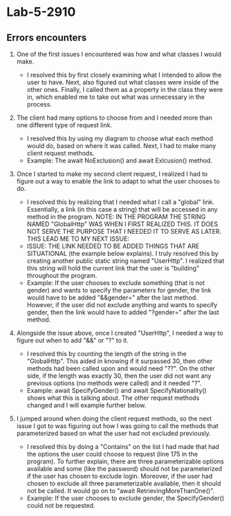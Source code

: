 # Lab-5-2910
## Errors encounters
1. One of the first issues I encountered was how and what classes I would make.
     - I resolved this by first closely examining what I intended to allow the user to have. Next, also figured out what classes were inside of the other ones. Finally, I called them as a property in the class they were in, which enabled me to take out what was unnecessary in the process. 
   
2. The client had many options to choose from and I needed more than one different type of request link.
    - I resolved this by using my diagram to choose what each method would do, based on where it was called. Next, I had to make many client request methods.
    - Example: The await NoExclusion() and await Exlcusion() method.
      
3. Once I started to make my second client request, I realized I had to figure out a way to enable the link to adapt to what the user chooses to do.
    - I resolved this by realizing that I needed what I call a "global" link. Essentially, a link (in this case a string) that will be accessed in any method in the program. NOTE: IN THE PROGRAM THE STRING NAMED "GlobalHttp" WAS WHEN I FIRST REALIZED THIS. IT DOES NOT SERVE THE PURPOSE THAT I NEEDED IT TO SERVE AS LATER. THIS LEAD ME TO MY NEXT ISSUE:
    - ISSUE: THE LINK NEEDED TO BE ADDED THINGS THAT ARE SITUATIONAL (the example below explains). I truly resolved this by creating another public static string named "UserHttp". I realized that this string will hold the current link that the user is "building" throughout the program.
    - Example: If the user chooses to exclude something (that is not gender) and wants to specify the parameters for gender, the link would have to be added "&&gender=" after the last method. However, if the user did not exclude anything and wants to specify gender, then the link would have to added "?gender=" after the last method.

4. Alongside the issue above, once I created "UserHttp", I needed a way to figure out when to add "&&" or "?" to it.
    - I resolved this by counting the length of the string in the "GlobalHttp". This aided in knowing if it surpassed 30, then other methods had been called upon and would need "??". On the other side, if the length was exactly 30, then the user did not want any previous options (no methods were called) and it needed "?".
    - Example: await SpecifyGender() and await SpecifyNationality() shows what this is talking about. The other request methods changed and I will example further below.

5. I jumped around when doing the client request methods, so the next issue I got to was figuring out how I was going to call the methods that parameterized based on what the user had not excluded previously.
    - I resolved this by doing a "Contains" on the list I had made that had the options the user could choose to request (line 175 in the program). To further explain, there are three parameterizable options available and some (like the password) should not be parameterized if the user has chosen to exclude login. Moreover, if the user had chosen to exclude all three parameterizable available, then it should not be called. It would go on to "await RetrievingMoreThanOne()". 
    - Example: If the user chooses to exclude gender, the SpecifyGender() could not be requested.

